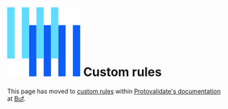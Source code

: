 # ![The Buf logo](https://raw.githubusercontent.com/bufbuild/protovalidate/main/.github/buf-logo.svg) Custom rules

This page has moved to [custom rules][custom-rules] within [Protovalidate's documentation][protovalidate] at [Buf][buf].

[buf]: https://buf.build
[protovalidate]: https://buf.build/docs/protovalidate/overview/
[custom-rules]: https://buf.build/docs/protovalidate/schemas/custom-rules/
